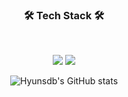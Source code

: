 

<div align="center">  
  <h3><b>🛠 Tech Stack 🛠</b></h3>
  </br>
  
<img src="https://img.shields.io/badge/Java-007396?style=flat-square&logo=Java&logoColor=white"/></a>
<img src="https://img.shields.io/badge/SpringBoot-6DB33F?style=flat-square&logo=SpringBoot&logoColor=white"/></a>


![Hyunsdb's GitHub stats](https://github-readme-stats.vercel.app/api?username=Hyunsdb&show_icons=true&theme=nightowl)
</div>


<!--
**Hyunsdb/Hyunsdb** is a ✨ _special_ ✨ repository because its `README.md` (this file) appears on your GitHub profile.

Here are some ideas to get you started:

- 🔭 I’m currently working on ...
- 🌱 I’m currently learning ...
- 👯 I’m looking to collaborate on ...
- 🤔 I’m looking for help with ...
- 💬 Ask me about ...
- 📫 How to reach me: ...
- 😄 Pronouns: ...
- ⚡ Fun fact: ...
-->
